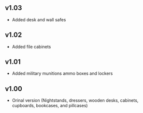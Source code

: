 v1.03
-----

* Added desk and wall safes

v1.02
-----

* Added file cabinets

v1.01
-----

* Added military munitions ammo boxes and lockers

v1.00
-----

* Orinal version (Nightstands, dressers, wooden desks, cabinets, cupboards, bookcases, and pillcases)
